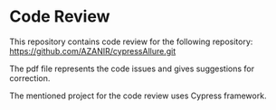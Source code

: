 # Code Review

This repository contains code review for the following repository:
https://github.com/AZANIR/cypressAllure.git

The pdf file represents the code issues and gives suggestions for correction.

The mentioned project for the code review uses Cypress framework. 


